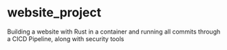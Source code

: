 # website_project
Building a website with Rust in a container and running all commits through a CICD Pipeline, along with security tools
